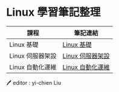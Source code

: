 # Linux 學習筆記整理
課程 | 筆記連結
---- | ----
Linux 基礎 | [Linux 基礎](https://github.com/yichien1019/Linux/tree/main/Linux-BASIC)
Linux 伺服器架設 | [Linux 伺服器架設](https://github.com/yichien1019/Linux/tree/main/Linux%E4%BC%BA%E6%9C%8D%E5%99%A8%E6%9E%B6%E8%A8%AD)
Linux 自動化運維 | [Linux 自動化運維](https://github.com/yichien1019/Linux/tree/main/Linux%E8%87%AA%E5%8B%95%E5%8C%96%E9%81%8B%E7%B6%AD)


🖊️ editor : yi-chien Liu